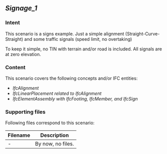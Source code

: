 
## *Signage_1*

### Intent

This scenario is a signs example. Just a simple alignment (Straight-Curve-Straight) and some traffic signals (speed limit, no overtaking)

To keep it simple, no TIN with terrain and/or road is included. All signals are at zero elevation.

### Content

This scenario covers the following concepts and/or IFC entities:
- *IfcAlignment*
- *IfcLinearPlacement related to IfcAlignment*
- *IfcElementAssembly with IfcFooting, IfcMember, and IfcSign*

### Supporting files

Following files correspond to this scenario:

| Filename                     | Description                               |
|------------------------------|-------------------------------------------|
| -                            | By now, no files.|
  